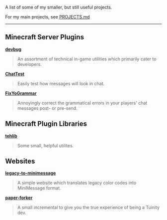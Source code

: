 A list of some of my smaller, but still useful projects.

For my main projects, see [PROJECTS.md](PROJECTS.md)

---

## Minecraft Server Plugins

[**devbug**][db]

> An assortment of technical in-game utilities which primarily cater to developers.

[**ChatTest**][ct]

> Easily test how messages will look in chat.

[**FixYoGrammar**][fyg]

> Annoyingly correct the grammatical errors in your players' chat messages post- or pre-send.

[db]: https://github.com/ItsTehBrian/devbug
[ct]: https://github.com/ItsTehBrian/ChatTest
[fyg]: https://github.com/ItsTehBrian/FixYoGrammar

## Minecraft Plugin Libraries

[**tehlib**][tl]

> Some small, helpful utilites.

[tl]: https://github.com/ItsTehBrian/tehlib

## Websites

[**legacy-to-minimessage**][ltm]

> A simple website which translates legacy color codes into MiniMessage format.

[**paper-forker**][pf]

> A small incremental to give you the true experience of being a Tuinity dev.

[ltm]: https://github.com/ItsTehBrian/legacy-to-minimessage
[pf]: https://github.com/ItsTehBrian/paper-forker
